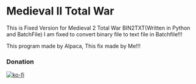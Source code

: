 # Medieval II Total War
This is Fixed Version for Medieval 2 Total War BIN2TXT(Written in Python and BatchFile)
I am fixed to convert binary file to text file in Batchfile!!!

This program made by Alpaca, This fix made by Me!!!

### Donation 
[![ko-fi](https://ko-fi.com/img/githubbutton_sm.svg)](https://ko-fi.com/K3K77259H)
